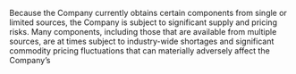 Because the Company currently obtains certain components from single or limited sources, the Company is subject to significant
supply  and  pricing  risks.  Many  components,  including  those  that  are  available  from  multiple  sources,  are  at  times  subject  to
industry-wide  shortages  and  significant  commodity  pricing  fluctuations  that  can  materially  adversely  affect  the  Company’s